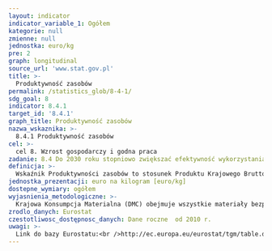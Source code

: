 ```yaml
---
layout: indicator
indicator_variable_1: Ogółem
kategorie: null
zmienne: null
jednostka: euro/kg
pre: 2
graph: longitudinal
source_url: 'www.stat.gov.pl'
title: >-
  Produktywność zasobów
permalink: /statistics_glob/8-4-1/
sdg_goal: 8
indicator: 8.4.1
target_id: '8.4.1'
graph_title: Produktywność zasobów
nazwa_wskaznika: >-
  8.4.1 Produktywność zasobów
cel: >-
  cel 8. Wzrost gospodarczy i godna praca
zadanie: 8.4 Do 2030 roku stopniowo zwiększać efektywność wykorzystania bogactw naturalnych w globalnej konsumpcji i produkcji oraz dążyć do zerwania z zależnością między wzrostem gospodarczym i degradacją środowiska, zgodnie z dziesięcioletnimi programami ramowymi na rzecz zrównoważonej konsumpcji i produkcji, z wiodącą rolą krajów rozwiniętych 
definicja: >-
  Wskaźnik Produktywności zasobów to stosunek Produktu Krajowego Brutto (PKB) do Krajowej Konsumpcji Materialnej (DMC).
jednostka_prezentacji: euro na kilogram [euro/kg]
dostepne_wymiary: ogółem
wyjasnienia_metodologiczne: >-
  Krajowa Konsumpcja Materialna (DMC) obejmuje wszystkie materiały bezpośrednio zużyte w procesach ekonomicznych na potrzeby gospodarki. Stanowi sumę materiałów pozyskanych na terytorium kraju oraz z importu pomniejszoną o materiały wysłane na eksport.Wskaźnik Krajowej Konsumpcji Materialnej (DMC) wyznacza się w oparciu o Ogólnogospodarcze Rachunki Przepływów Materialnych (EW-MFA, Economy-wide Material Flow Accounts), czyli spójne zestawienia całkowitych nakładów materialnych wchodzących do gospodarek narodowych, zmian poziomu zapasów materialnych w gospodarce oraz wypływów materialnych do innych gospodarek albo do środowiska.Dane w tablicach EW-MFA, w jednostkach masy, tworzy się dla następujących elementów składowych:1. Biomasa i produkty z biomasy.2. Rudy i koncentraty metali, surowe i przetworzone.3. Minerały niemetaliczne, surowe i przetworzone.4. Kopalne surowce energetyczne/ nośniki energii, surowe i przetworzone.5. Inne produkty.6. Odpady przywożone w celu ostatecznego przetworzenia i usunięcia.Produkt Krajowy Brutto (PKB) przedstawia końcowy rezultat działalności wszystkich podmiotów gospodarki narodowej. PKB równa się sumie wartości dodanej brutto wytworzonej przez wszystkie krajowe jednostki instytucjonalne powiększonej o podatki od produktów i pomniejszonej o dotacje do produktów.Produktywność zasobów dostarcza wiedzy na temat tego, czy ma miejsce rozdzielenie współzależności wzrostu gospodarczego od wzrostu zużycia zasobów naturalnych i ograniczanie negatywnego wpływu gospodarki na środowisko.Wskaźnik prezentowany jest w cenach stałych z 2010 r. (euro/kg) – dla porównań produktywności zasobów w czasie dla jednej jednostki terytorialnej.
zrodlo_danych: Eurostat
czestotliwosc_dostępnosc_danych: Dane roczne  od 2010 r.
uwagi: >-
  Link do bazy Eurostatu:<br />http://ec.europa.eu/eurostat/tgm/table.do?tab=table&init=1&language=en&pcode=tsdpc100&plugin=1 <br />Wskaźnik zastępczy, dostępny w ramach polskiej statystyki publicznej.<br / >Wskaźnikiem zasadniczym, przyjętym przez ONZ, monitorującym cel 8.4 Agendy 2030, jest wskaźnik 8.4.1 Ślad materiałowy (MF), ślad materiałowy (MF) na 1 mieszkańca, ślad materiałowy (MF) w relacji do PKB.
---
```

